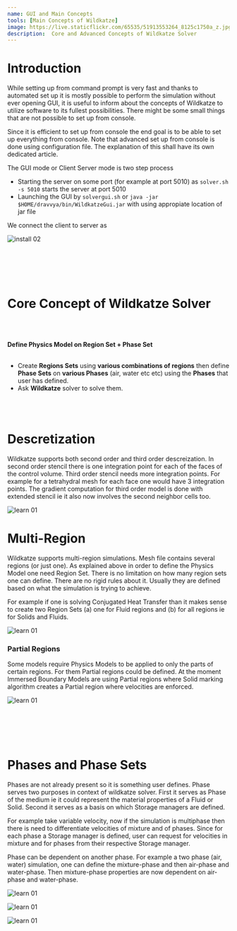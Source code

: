 ```yaml
---
name: GUI and Main Concepts
tools: [Main Concepts of Wildkatze]
image: https://live.staticflickr.com/65535/51913553264_8125c1750a_z.jpg
description:  Core and Advanced Concepts of Wildkatze Solver
---
```




# Introduction

While setting up from command prompt is very fast and thanks to automated set up it is mostly possible to perform the simulation without ever opening GUI, it is useful to inform about the concepts of Wildkatze to utilize software to its fullest possibilities. There might be some small things that are not possible to set up from console. 

Since it is efficient to set up from console the end goal is to be able to set up everything from console. Note that advanced set up from console is done using configuration file. The explanation of this shall have its own dedicated article. 

The GUI mode or Client Server mode is two step process

-  Starting the server on some port (for example at port 5010) as ``` solver.sh -s 5010 ``` starts the server at port 5010
-  Launching the GUI by ``` solvergui.sh ``` or ``` java -jar  $HOME/dravvya/bin/WildkatzeGui.jar ``` with using appropiate location of jar file

We connect the client to server as

![install 02](https://live.staticflickr.com/65535/51910301998_91252a2894_c.jpg)

 <br/><br/>
 <br/><br/>
# Core Concept of Wildkatze Solver
 <br/><br/>

**Define Physics Model on Region Set +  Phase Set**
 <br/><br/>
- Create **Regions Sets** using **various combinations of regions** then define **Phase Sets** on **various Phases** (air, water etc etc) using the **Phases** that user has defined. 
- Ask **Wildkatze** solver to solve them. 
 <br/><br/>
 <br/><br/>


# Descretization
 
 Wildkatze supports both second order and third order descreization. In second order stencil there is one integration point for each of the faces of the control volume. Third order stencil needs more integration points. For example for a tetrahydral mesh for each face one would have 3 integration points. 
 The gradient computation for third order model is done with extended stencil ie it also now involves the second neighbor cells too. 
 
![learn 01](https://live.staticflickr.com/65535/51916523472_7ddb129722_b.jpg)

# Multi-Region 
 
 Wildkatze supports multi-region simulations. Mesh file contains several regions (or just one). As explained above in order to define the Physics Model one need Region Set. There is no limitation on how many region sets one can define. There are no rigid rules about it. Usually they are defined based on what the simulation is trying to achieve. 
 
 For example if one is solving Conjugated Heat Transfer than it makes sense to create two Region Sets (a) one for Fluid regions and (b) for all regions ie for Solids and Fluids. 
 
 ![learn 01](https://live.staticflickr.com/65535/51917492536_7b3e04ac43_b.jpg)
 
### Partial Regions
 
 Some models require Physics Models to be applied to only the parts of certain regions. For them Partial regions could be defined. At the moment Immersed Boundary Models are using Partial regions where Solid marking algorithm creates a Partial region where velocities are enforced. 


 ![learn 01](https://live.staticflickr.com/65535/51917818959_6c966e8e31_b.jpg)
 
  
 <br/><br/>
 <br/><br/> 
# Phases and Phase Sets
 
 Phases are not already present so it is something user defines. Phase serves two purposes in context of wildkatze solver. First it serves as Phase of the medium ie it could represent the material properties of a Fluid or Solid. Second it serves as a basis on which Storage managers are defined. 
 
For example take variable velocity, now if the simulation is multiphase then there is need to differentiate velocities of mixture and of phases. Since for each phase a Storage manager is defined, user can request for velocities in mixture and for phases from their respective Storage manager. 

Phase can be dependent on another phase. For example a two phase (air, water) simulation, one can define the mixture-phase and then air-phase and water-phase. Then mixture-phase properties are now dependent on air-phase and water-phase. 

 
 ![learn 01](https://live.staticflickr.com/65535/51918111225_828d61fdd4_b.jpg)
 
 ![learn 01](https://live.staticflickr.com/65535/51917492861_176b476dfb_b.jpg)
 
 ![learn 01](https://live.staticflickr.com/65535/51916523957_e4c48110b0_b.jpg)
 
